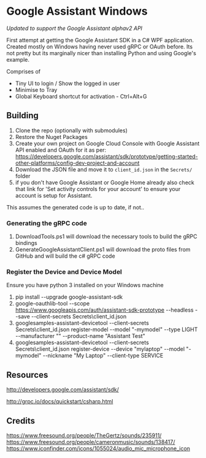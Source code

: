 # Google Assistant Windows

*Updated to support the Google Assistant alphav2 API*

First attempt at getting the Google Assistant SDK in a C# WPF application. Created mostly on Windows having never used gRPC or OAuth before. Its not pretty but its marginally nicer than installing Python and using Google's example.

Comprises of 
- Tiny UI to login / Show the logged in user
- Minimise to Tray 
- Global Keyboard shortcut for activation - Ctrl+Alt+G

## Building

1. Clone the repo (optionally with submodules)
2. Restore the Nuget Packages
3. Create your own project on Google Cloud Console with Google Assistant API enabled and OAuth for it as per:
https://developers.google.com/assistant/sdk/prototype/getting-started-other-platforms/config-dev-project-and-account
4. Download the JSON file and move it to `client_id.json` in the `Secrets/` folder 
5. if you don't have Google Assistant or Google Home already also check that link for 'Set activity controls for your account' to ensure your account is setup for Assistant.

This assumes the generated code is up to date, if not..

### Generating the gRPC code

1. DownloadTools.ps1 will download the necessary tools to build the gRPC bindings
2. GenerateGoogleAssistantClient.ps1 will download the proto files from GitHub and will build the c# gRPC code

### Register the Device and Device Model

Ensure you have python 3 installed on your Windows machine

1. pip install --upgrade google-assistant-sdk
2. google-oauthlib-tool --scope https://www.googleapis.com/auth/assistant-sdk-prototype --headless --save --client-secrets Secrets\client_id.json
3. googlesamples-assistant-devicetool --client-secrets Secrets\client_id.json register-model --model "<your projectid>-mymodel" --type LIGHT --manufacturer "<your name>" --product-name "Assistant Test"
4. googlesamples-assistant-devicetool --client-secrets Secrets\client_id.json register-device --device "mylaptop" --model "<your projectid>-mymodel" --nickname "My Laptop" --client-type SERVICE

## Resources
http://developers.google.com/assistant/sdk/

http://grpc.io/docs/quickstart/csharp.html

## Credits 

https://www.freesound.org/people/TheGertz/sounds/235911/
https://www.freesound.org/people/cameronmusic/sounds/138417/
https://www.iconfinder.com/icons/1055024/audio_mic_microphone_icon
